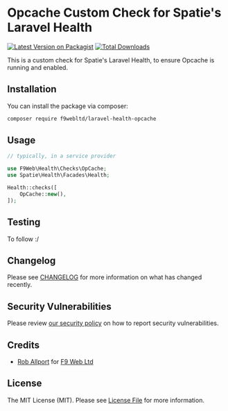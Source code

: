 # Opcache Custom Check for Spatie's Laravel Health

[![Latest Version on Packagist](https://img.shields.io/packagist/v/f9webltd/laravel-health-opcache.svg?style=flat-square)](https://packagist.org/packages/f9webltd/laravel-health-opcache)
[![Total Downloads](https://img.shields.io/packagist/dt/f9webltd/laravel-health-opcache.svg?style=flat-square)](https://packagist.org/packages/f9webltd/laravel-health-opcache)

This is a custom check for Spatie's Laravel Health, to ensure Opcache is running and enabled.

## Installation

You can install the package via composer:

```bash
composer require f9webltd/laravel-health-opcache
```

## Usage

```php
// typically, in a service provider

use F9Web\Health\Checks\OpCache;
use Spatie\Health\Facades\Health;

Health::checks([
    OpCache::new(),
]);
```

## Testing

To follow :/

## Changelog

Please see [CHANGELOG](CHANGELOG.md) for more information on what has changed recently.

## Security Vulnerabilities

Please review [our security policy](../../security/policy) on how to report security vulnerabilities.

## Credits

- [Rob Allport](https://github.com/ultrono) for [F9 Web Ltd](https://github.com/f9webltd)

## License

The MIT License (MIT). Please see [License File](LICENSE.md) for more information.
